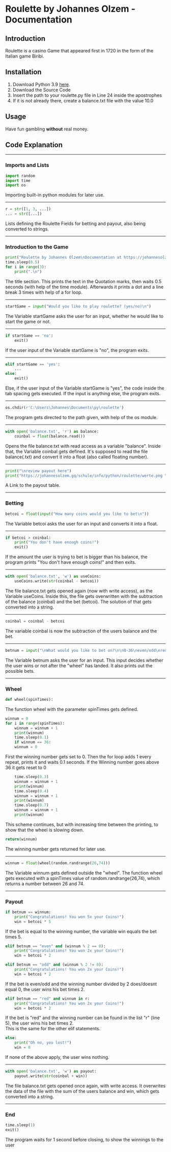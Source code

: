 # Roulette by Johannes Olzem - Documentation
## Introduction
Roulette is a casino Game that appeared first in 1720 in the form of the Italian game Biribi.

## Installation
1. Download Python 3.9 [here](https://www.python.org/downloads/).
2. Download the Source Code
3. Insert the path to your roulette.py file in Line 24 inside the apostrophes
4. If it is not already there, create a balance.txt file with the value 10.0

## Usage
Have fun gambling **without** real money.

## Code Explanation
***
### Imports and Lists
```python
import random
import time
import os
```
Importing built-in python modules for later use.
***
```python
r = str([1, 3, ...])
... = str([...])
```
Lists defining the Roulette Fields for betting and payout, also being converted to strings.
***
### Introduction to the Game
```python
print("Roulette by Johannes Olzem\nDocumentation at https://johannesolzem.gq/schule/info/python/roulette/README.md")
time.sleep(0.5)
for i in range(3):
    print(".\n")
```
The title section. This prints the text in the Quotation marks, then waits 0.5 seconds (with help of the time module). Afterwards it prints a dot and a line break 3 times with help of a for loop.
***
```python
startGame = input("Would you like to play roulette? (yes/no)\n")
```
The Variable startGame asks the user for an input, whether he would like to start the game or not.
***
```python
if startGame == 'no':
    exit()
```
If the user input of the Variable startGame is "no", the program exits.
***
```python
elif startGame == 'yes':
    ...
else:
    exit()
```
Else, if the user input of the Variable startGame is "yes", the code inside the tab spacing gets executed.
If the input is anything else, the program exits.
***
```python
os.chdir(r'C:\Users\Johannes\Documents\py\roulette')
```
The program gets directed to the path given, with help of the os module.
***
```python
with open('balance.txt', 'r') as balance:
    coinbal = float(balance.read())
```
Opens the file balance.txt with read access as a variable "balance". Inside that, the Variable coinbal gets defined. It's supposed to read the file balance(.txt) and convert it into a float (also called floating number).
***
```python
print("\nreview payout here")
print("https://johannesolzem.gq/schule/info/python/roulette/werte.png \n")
```
A Link to the payout table.
***
### Betting
```python
betcoi = float(input("How many coins would you like to bet\n"))
```
The Variable betcoi asks the user for an input and converts it into a float.
***
```python
if betcoi > coinbal:
    print("You don't have enough coins!")
    exit()
```
If the amount the user is trying to bet is bigger than his balance, the program prints "You don't have enough coins!" and then exits.
***
```python
with open('balance.txt', 'w') as useCoins:
    useCoins.write(str(coinbal - betcoi))
```
The file balance.txt gets opened again (now with write access), as the Variable useCoins. Inside this, the file gets overwritten with the subtraction of the balance (coinbal) and the bet (betcoi). The solution of that gets converted into a string.
***
```python
coinbal = coinbal - betcoi
```
The variable coinbal is now the subtraction of the users balance and the bet.
***
```python
betnum = input("\nWhat would you like to bet on?\n\n0-36\neven/odd\nred/black\n1st/2nd/3rd\nhalf1/half2\n\n")
```
The Variable betnum asks the user for an input. This input decides whether the user wins or not after the "wheel" has landed. It also prints out the possible bets.
***
### Wheel
```python
def wheel(spinTimes):
```
The function wheel with the parameter spinTimes gets defined.
```python
winnum = 0
for i in range(spinTimes):
    winnum = winnum + 1
    print(winnum)
    time.sleep(0.1)
    if winnum == 36:
    winnum = 0
```
First the winning number gets set to 0. Then the for loop adds 1 every repeat, prints it and waits 0.1 seconds. If the Winning number goes above 36 it gets reset to 0
```Python
    time.sleep(0.3)
    winnum = winnum + 1
    print(winnum)
    time.sleep(0.4)
    winnum = winnum + 1
    print(winnum)
    time.sleep(0.7)
    winnum = winnum + 1
    print(winnum)
```
This scheme continues, but with increasing time between the printing, to show that the wheel is slowing down.
```Python
return(winnum)
```
The winning number gets returned for later use.
***
```Python
winnum = float(wheel(random.randrange(26,74)))
```
The Variable winnum gets defined outside the "wheel". The function wheel gets executed with a spinTimes value of random.randrange(26,74), which returns a number between 26 and 74.
***
### Payout
```Python
if betnum == winnum:
    print("Congratulations! You won 5x your Coins!")
    win = betcoi * 5
```
If the bet is equal to the winning number, the variable win equals the bet times 5.
```Python
elif betnum == "even" and (winnum % 2 == 0):
    print("Congratulations! You won 2x your Coins!")
    win = betcoi * 2

elif betnum == "odd" and (winnum % 2 != 0):
    print("Congratulations! You won 2x your Coins!")
    win = betcoi * 2
```
If the bet is even/odd and the winning number divided by 2 does/doesnt equal 0, the user wins his bet times 2.
```Python
elif betnum == "red" and winnum in r:
    print("Congratulations! You won 2x your Coins!")
    win = betcoi * 2
```
If the bet is "red" and the winning number can be found in the list "r" (line 5), the user wins his bet times 2.\
This is the same for the other elif statements.
```Python
else:
    print("Oh no, you lost!")
    win = 0
```
If none of the above apply, the user wins nothing.
***
```Python
with open('balance.txt', 'w') as payout:
    payout.write(str(coinbal + win))
```
The file balance.txt gets opened once again, with write access. It overwrites the data of the file with the sum of the users balance and win, which gets converted into a string.
***
### End
```Python
time.sleep(1)
exit()
```
The program waits for 1 second before closing, to show the winnings to the user
